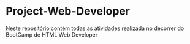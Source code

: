 # Project-Web-Developer
Neste repositório contém todas as atividades realizada no decorrer do BootCamp de HTML Web Developer
